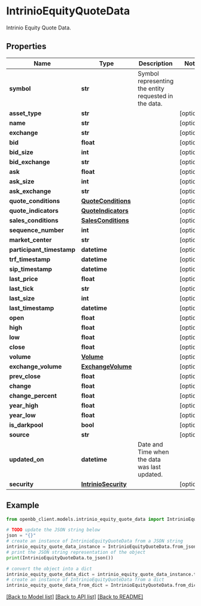 # IntrinioEquityQuoteData

Intrinio Equity Quote Data.

## Properties

Name | Type | Description | Notes
------------ | ------------- | ------------- | -------------
**symbol** | **str** | Symbol representing the entity requested in the data. | 
**asset_type** | **str** |  | [optional] 
**name** | **str** |  | [optional] 
**exchange** | **str** |  | [optional] 
**bid** | **float** |  | [optional] 
**bid_size** | **int** |  | [optional] 
**bid_exchange** | **str** |  | [optional] 
**ask** | **float** |  | [optional] 
**ask_size** | **int** |  | [optional] 
**ask_exchange** | **str** |  | [optional] 
**quote_conditions** | [**QuoteConditions**](QuoteConditions.md) |  | [optional] 
**quote_indicators** | [**QuoteIndicators**](QuoteIndicators.md) |  | [optional] 
**sales_conditions** | [**SalesConditions**](SalesConditions.md) |  | [optional] 
**sequence_number** | **int** |  | [optional] 
**market_center** | **str** |  | [optional] 
**participant_timestamp** | **datetime** |  | [optional] 
**trf_timestamp** | **datetime** |  | [optional] 
**sip_timestamp** | **datetime** |  | [optional] 
**last_price** | **float** |  | [optional] 
**last_tick** | **str** |  | [optional] 
**last_size** | **int** |  | [optional] 
**last_timestamp** | **datetime** |  | [optional] 
**open** | **float** |  | [optional] 
**high** | **float** |  | [optional] 
**low** | **float** |  | [optional] 
**close** | **float** |  | [optional] 
**volume** | [**Volume**](Volume.md) |  | [optional] 
**exchange_volume** | [**ExchangeVolume**](ExchangeVolume.md) |  | [optional] 
**prev_close** | **float** |  | [optional] 
**change** | **float** |  | [optional] 
**change_percent** | **float** |  | [optional] 
**year_high** | **float** |  | [optional] 
**year_low** | **float** |  | [optional] 
**is_darkpool** | **bool** |  | [optional] 
**source** | **str** |  | [optional] 
**updated_on** | **datetime** | Date and Time when the data was last updated. | 
**security** | [**IntrinioSecurity**](IntrinioSecurity.md) |  | [optional] 

## Example

```python
from openbb_client.models.intrinio_equity_quote_data import IntrinioEquityQuoteData

# TODO update the JSON string below
json = "{}"
# create an instance of IntrinioEquityQuoteData from a JSON string
intrinio_equity_quote_data_instance = IntrinioEquityQuoteData.from_json(json)
# print the JSON string representation of the object
print(IntrinioEquityQuoteData.to_json())

# convert the object into a dict
intrinio_equity_quote_data_dict = intrinio_equity_quote_data_instance.to_dict()
# create an instance of IntrinioEquityQuoteData from a dict
intrinio_equity_quote_data_from_dict = IntrinioEquityQuoteData.from_dict(intrinio_equity_quote_data_dict)
```
[[Back to Model list]](../README.md#documentation-for-models) [[Back to API list]](../README.md#documentation-for-api-endpoints) [[Back to README]](../README.md)



